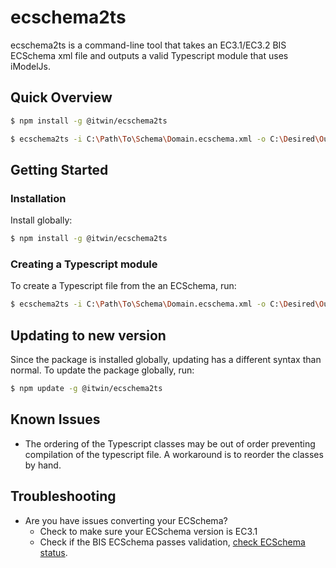 ﻿# ecschema2ts

ecschema2ts is a command-line tool that takes an EC3.1/EC3.2 BIS ECSchema xml file and outputs a valid Typescript module that uses iModelJs.

## Quick Overview

```sh
$ npm install -g @itwin/ecschema2ts

$ ecschema2ts -i C:\Path\To\Schema\Domain.ecschema.xml -o C:\Desired\Output\Path\
```

## Getting Started

### Installation

Install globally:

```sh
$ npm install -g @itwin/ecschema2ts
```

### Creating a Typescript module

To create a Typescript file from the an ECSchema, run:

```sh
$ ecschema2ts -i C:\Path\To\Schema\Domain.ecschema.xml -o C:\Desired\Output\Path\
```

## Updating to new version

Since the package is installed globally, updating has a different syntax than normal. To update the package globally, run:

```sh
$ npm update -g @itwin/ecschema2ts
```

## Known Issues

- The ordering of the Typescript classes may be out of order preventing compilation of the typescript file. A workaround is to reorder the classes by hand.

## Troubleshooting

- Are you have issues converting your ECSchema?
  - Check to make sure your ECSchema version is EC3.1
  - Check if the BIS ECSchema passes validation, [check ECSchema status](https://bentley.sharepoint.com/sites/BIS/Lists/Schema%20Development%20Status/AllItems.aspx?viewpath=%2Fsites%2FBIS%2FLists%2FSchema%20Development%20Status%2FAllItems.aspx).
